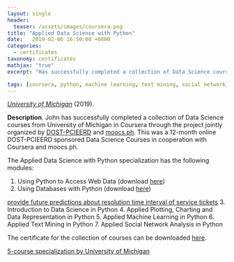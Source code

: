 ```yaml
---
layout: single
header:
  teaser: /assets/images/coursera.png 
title: "Applied Data Science with Python"
date:   2019-02-06 16:50:00 +0800
categories: 
  - certificates
taxonomy: certificates
mathjax: "true"
excerpt: "Has successfully completed a collection of Data Science courses from University of Michigan in Coursera."

tags: [coursera, python, machine learning, text mining, social network]
---
```



[*University of Michigan*](https://umich.edu/) (2019).<br/>


**Description**. John has successfully completed a collection of Data Science courses from University of Michigan in Coursera through the project jointly organized by [DOST-PCIEERD](https://pcieerd.dost.gov.ph/) and [moocs.ph](https://coursebank.ph/). This was a 12-month online DOST-PCIEERD sponsored Data Science Courses in cooperation with Coursera and moocs.ph.

The Applied Data Science with Python specialization has the following modules:

1. Using Python to Access Web Data (download [here](https://www.coursera.org/account/accomplishments/verify/D2KTSD43RPEN))
2. Using Databases with Python (download [here](https://www.coursera.org/account/accomplishments/verify/K2V4P4BY9E7A))

[provide future predictions about resolution time interval of service tickets](https://dp-snow.herokuapp.com/)
3. Introduction to Data Science in Python
4. Applied Plotting, Charting and Data Representation in Python
5. Applied Machine Learning in Python
6. Applied Text Mining in Python
7. Applied Social Network Analysis in Python

The certificate for the collection of courses can be downloaded [here](https://www.coursera.org/account/accomplishments/specialization/NXKX3LQMKGQ5).

[5-course specialization by University of Michigan](https://www.coursera.org/account/accomplishments/specialization/NXKX3LQMKGQ5)